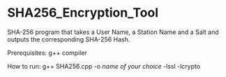 # SHA256_Encryption_Tool
SHA-256 program that takes a User Name, a Station Name and a Salt and outputs the corresponding SHA-256 Hash.

Prerequisites:
  g++ compiler

How to run:
  g++ SHA256.cpp -o *name of your choice* -lssl -lcrypto

